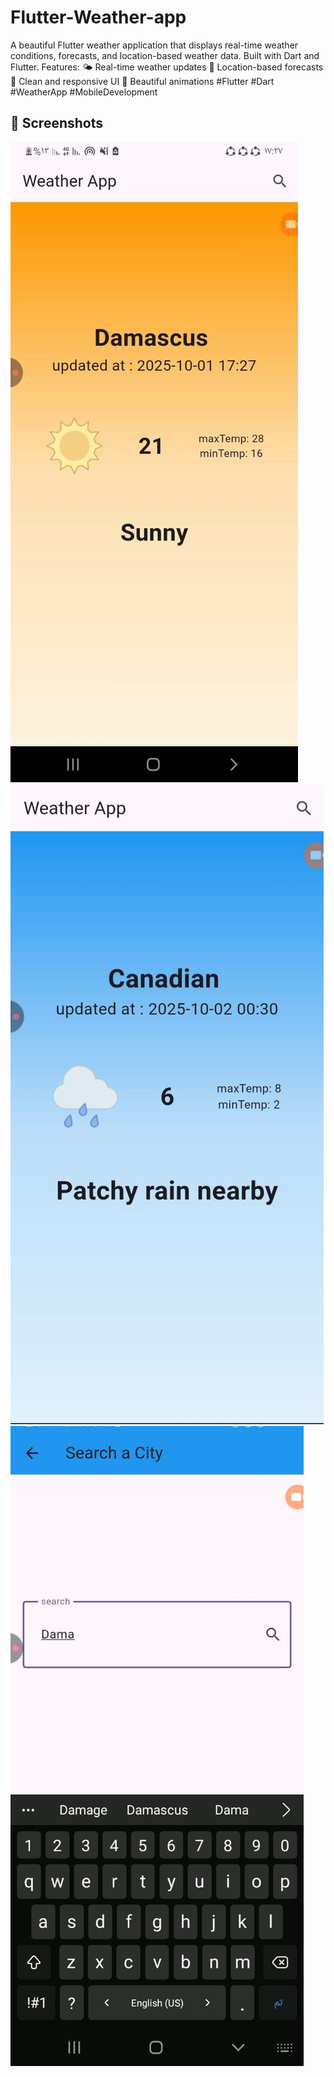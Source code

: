 # Flutter-Weather-app
A beautiful Flutter weather application that displays real-time weather conditions,  forecasts, and location-based weather data. Built with Dart and Flutter.  Features: 🌤️ Real-time weather updates 📍 Location-based forecasts   📱 Clean and responsive UI 🎨 Beautiful animations  #Flutter #Dart #WeatherApp #MobileDevelopment
## 📸 Screenshots

![weather-app - Damascus weather](photo1.jpg)
![weather-app - Canadain weather](photo2.jpg)
![weather-app - Canadain weather](photo3.jpg)
